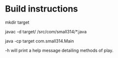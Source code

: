 # Build instructions

mkdir target

javac -d target/ /src/com/small314/\*.java

java -cp target com.small314.Main <args>

-h will print a help message detailing methods of play.
